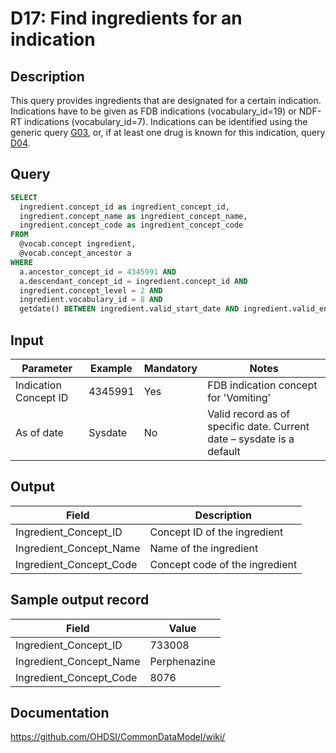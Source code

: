 <!---
Group:drug
Name:D17 Find ingredients for an indication
Author:Patrick Ryan
CDM Version: 5.0
-->

# D17: Find ingredients for an indication

## Description
This query provides ingredients that are designated for a certain indication. Indications have to be given as FDB indications (vocabulary_id=19) or NDF-RT indications (vocabulary_id=7). Indications can be identified using the generic query  [G03](http://vocabqueries.omop.org/general-queries/g3), or, if at least one drug is known for this indication, query  [D04](http://vocabqueries.omop.org/drug-queries/d4).

## Query
```sql
SELECT
  ingredient.concept_id as ingredient_concept_id,
  ingredient.concept_name as ingredient_concept_name,
  ingredient.concept_code as ingredient_concept_code
FROM
  @vocab.concept ingredient,
  @vocab.concept_ancestor a
WHERE
  a.ancestor_concept_id = 4345991 AND
  a.descendant_concept_id = ingredient.concept_id AND
  ingredient.concept_level = 2 AND
  ingredient.vocabulary_id = 8 AND
  getdate() BETWEEN ingredient.valid_start_date AND ingredient.valid_end_date;
```

## Input

| Parameter |  Example |  Mandatory |  Notes |
| --- | --- | --- | --- |
|  Indication Concept ID |  4345991 |  Yes | FDB indication concept for 'Vomiting' |
|  As of date |  Sysdate |  No | Valid record as of specific date. Current date – sysdate is a default |

## Output

| Field |  Description |
| --- | --- |
|  Ingredient_Concept_ID |  Concept ID of the ingredient |
|  Ingredient_Concept_Name |  Name of the ingredient |
|  Ingredient_Concept_Code |  Concept code of the ingredient |

## Sample output record

|  Field |  Value |
| --- | --- |
|  Ingredient_Concept_ID |  733008 |
|  Ingredient_Concept_Name |  Perphenazine |
|  Ingredient_Concept_Code |  8076 |



## Documentation
https://github.com/OHDSI/CommonDataModel/wiki/
